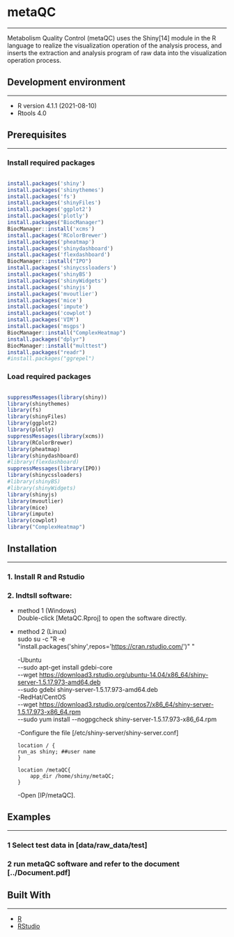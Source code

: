 # metaQC
___
Metabolism Quality Control (metaQC) uses the Shiny[14] module in the R language to realize the visualization operation of the analysis process, and inserts the extraction and analysis program of raw data into the visualization operation process. 


## Development environment
___
* R version 4.1.1 (2021-08-10)
* Rtools 4.0

## Prerequisites
___
### Install required packages

```R

install.packages('shiny')
install.packages('shinythemes')
install.packages('fs')
install.packages('shinyFiles')
install.packages('ggplot2')
install.packages('plotly')
install.packages("BiocManager")
BiocManager::install('xcms')
install.packages('RColorBrewer')
install.packages('pheatmap')
install.packages('shinydashboard')
install.packages('flexdashboard')
BiocManager::install("IPO")
install.packages('shinycssloaders')
install.packages('shinyBS')
install.packages('shinyWidgets')
install.packages('shinyjs')
install.packages('mvoutlier')
install.packages('mice')
install.packages('impute')
install.packages('cowplot')
install.packages('VIM')
install.packages('msgps')
BiocManager::install("ComplexHeatmap")
install.packages("dplyr")
BiocManager::install("multtest")
install.packages("readr")
#install.packages("ggrepel")
```

### Load required packages
```R

suppressMessages(library(shiny))
library(shinythemes)
library(fs)
library(shinyFiles)
library(ggplot2)
library(plotly)
suppressMessages(library(xcms))
library(RColorBrewer)
library(pheatmap)
library(shinydashboard)
#library(flexdashboard)
suppressMessages(library(IPO))
library(shinycssloaders)
#library(shinyBS)
#library(shinyWidgets)
library(shinyjs)
library(mvoutlier)
library(mice)
library(impute)
library(cowplot)
library("ComplexHeatmap")
```

## Installation
___

### 1. Install R and Rstudio
### 2. Indtsll software:
* method 1 (Windows)  
Double-click [MetaQC.Rproj] to open the software directly.  
* method 2 (Linux)  
sudo su -c "R -e \"install.packages('shiny',repos='https://cran.rstudio.com/')"  "

	-Ubuntu    
--sudo apt-get install gdebi-core  
--wget https://download3.rstudio.org/ubuntu-14.04/x86_64/shiny-server-1.5.17.973-amd64.deb  
--sudo gdebi shiny-server-1.5.17.973-amd64.deb  
-RedHat/CentOS   
--wget https://download3.rstudio.org/centos7/x86_64/shiny-server-1.5.17.973-x86_64.rpm  
--sudo yum install --nogpgcheck shiny-server-1.5.17.973-x86_64.rpm  

	-Configure the file  [/etc/shiny-server/shiny-server.conf]  
	```
	location / {
	run_as shiny; ##user name
	}
	
	location /metaQC{
		app_dir /home/shiny/metaQC;
	}
	```

	-Open [IP/metaQC].


## Examples
___
### 1  Select test data in [data/raw_data/test]
### 2 run metaQC software and refer to the document [../Document.pdf]
## Built With
___
* [R](https://www.r-project.org/)
* [RStudio](https://www.rstudio.com/)

